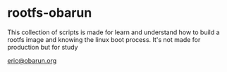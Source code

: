 # rootfs-obarun
This collection of scripts is made for learn and understand how to build a rootfs image and knowing the linux boot process. It's not made for production but for study

eric@obarun.org
